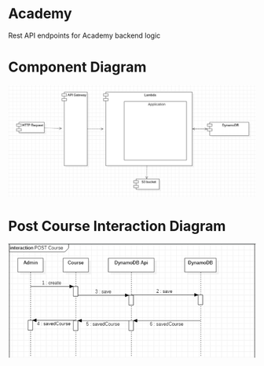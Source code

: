 # Academy
Rest API endpoints for Academy backend logic

# Component Diagram
![Component Diagram](https://github.com/andreeeiii/academy/blob/master/diagrams/ComponentDiagram.PNG)

# Post Course Interaction Diagram
![Post Course Interaction Diagram](https://github.com/andreeeiii/academy/blob/master/diagrams/SaveCourseInteractionDiagram.PNG)
